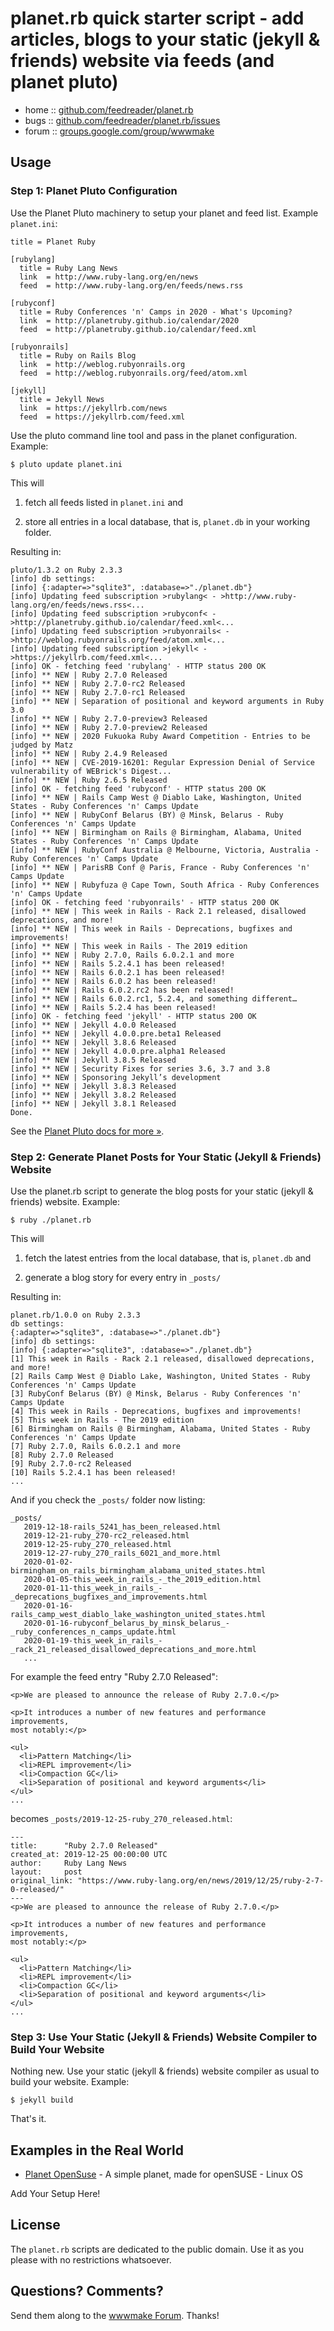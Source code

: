 # planet.rb quick starter script - add articles, blogs to your static (jekyll & friends) website via feeds (and planet pluto)


* home  :: [github.com/feedreader/planet.rb](https://github.com/feedreader/planet.rb)
* bugs  :: [github.com/feedreader/planet.rb/issues](https://github.com/feedreader/planet.rb/issues)
* forum :: [groups.google.com/group/wwwmake](http://groups.google.com/group/wwwmake)



## Usage

### Step 1: Planet Pluto Configuration

Use the Planet Pluto machinery to setup your planet and feed list.
Example `planet.ini`:

```
title = Planet Ruby

[rubylang]
  title = Ruby Lang News
  link  = http://www.ruby-lang.org/en/news
  feed  = http://www.ruby-lang.org/en/feeds/news.rss

[rubyconf]
  title = Ruby Conferences 'n' Camps in 2020 - What's Upcoming?
  link  = http://planetruby.github.io/calendar/2020
  feed  = http://planetruby.github.io/calendar/feed.xml

[rubyonrails]
  title = Ruby on Rails Blog
  link  = http://weblog.rubyonrails.org
  feed  = http://weblog.rubyonrails.org/feed/atom.xml

[jekyll]
  title = Jekyll News
  link  = https://jekyllrb.com/news
  feed  = https://jekyllrb.com/feed.xml
```

Use the pluto command line tool
and pass in the planet configuration. Example:

```
$ pluto update planet.ini
```


This will

1) fetch all feeds listed in `planet.ini` and

2) store all entries in a local database, that is, `planet.db` in your working folder.

Resulting in:

```
pluto/1.3.2 on Ruby 2.3.3
[info] db settings:
[info] {:adapter=>"sqlite3", :database=>"./planet.db"}
[info] Updating feed subscription >rubylang< - >http://www.ruby-lang.org/en/feeds/news.rss<...
[info] Updating feed subscription >rubyconf< - >http://planetruby.github.io/calendar/feed.xml<...
[info] Updating feed subscription >rubyonrails< - >http://weblog.rubyonrails.org/feed/atom.xml<...
[info] Updating feed subscription >jekyll< - >https://jekyllrb.com/feed.xml<...
[info] OK - fetching feed 'rubylang' - HTTP status 200 OK
[info] ** NEW | Ruby 2.7.0 Released
[info] ** NEW | Ruby 2.7.0-rc2 Released
[info] ** NEW | Ruby 2.7.0-rc1 Released
[info] ** NEW | Separation of positional and keyword arguments in Ruby 3.0
[info] ** NEW | Ruby 2.7.0-preview3 Released
[info] ** NEW | Ruby 2.7.0-preview2 Released
[info] ** NEW | 2020 Fukuoka Ruby Award Competition - Entries to be judged by Matz
[info] ** NEW | Ruby 2.4.9 Released
[info] ** NEW | CVE-2019-16201: Regular Expression Denial of Service vulnerability of WEBrick's Digest...
[info] ** NEW | Ruby 2.6.5 Released
[info] OK - fetching feed 'rubyconf' - HTTP status 200 OK
[info] ** NEW | Rails Camp West @ Diablo Lake, Washington, United States - Ruby Conferences 'n' Camps Update
[info] ** NEW | RubyConf Belarus (BY) @ Minsk, Belarus - Ruby Conferences 'n' Camps Update
[info] ** NEW | Birmingham on Rails @ Birmingham, Alabama, United States - Ruby Conferences 'n' Camps Update
[info] ** NEW | RubyConf Australia @ Melbourne, Victoria, Australia - Ruby Conferences 'n' Camps Update
[info] ** NEW | ParisRB Conf @ Paris, France - Ruby Conferences 'n' Camps Update
[info] ** NEW | Rubyfuza @ Cape Town, South Africa - Ruby Conferences 'n' Camps Update
[info] OK - fetching feed 'rubyonrails' - HTTP status 200 OK
[info] ** NEW | This week in Rails - Rack 2.1 released, disallowed deprecations, and more!
[info] ** NEW | This week in Rails - Deprecations, bugfixes and improvements!
[info] ** NEW | This week in Rails - The 2019 edition
[info] ** NEW | Ruby 2.7.0, Rails 6.0.2.1 and more
[info] ** NEW | Rails 5.2.4.1 has been released!
[info] ** NEW | Rails 6.0.2.1 has been released!
[info] ** NEW | Rails 6.0.2 has been released!
[info] ** NEW | Rails 6.0.2.rc2 has been released!
[info] ** NEW | Rails 6.0.2.rc1, 5.2.4, and something different…
[info] ** NEW | Rails 5.2.4 has been released!
[info] OK - fetching feed 'jekyll' - HTTP status 200 OK
[info] ** NEW | Jekyll 4.0.0 Released
[info] ** NEW | Jekyll 4.0.0.pre.beta1 Released
[info] ** NEW | Jekyll 3.8.6 Released
[info] ** NEW | Jekyll 4.0.0.pre.alpha1 Released
[info] ** NEW | Jekyll 3.8.5 Released
[info] ** NEW | Security Fixes for series 3.6, 3.7 and 3.8
[info] ** NEW | Sponsoring Jekyll’s development
[info] ** NEW | Jekyll 3.8.3 Released
[info] ** NEW | Jekyll 3.8.2 Released
[info] ** NEW | Jekyll 3.8.1 Released
Done.
```

See the [Planet Pluto docs for more »](http://feedreader.github.io).




### Step 2: Generate Planet Posts for Your Static (Jekyll & Friends) Website 

Use the planet.rb script to generate the blog posts for your static (jekyll & friends) website. Example:

```
$ ruby ./planet.rb
```


This will

1) fetch the latest entries from the local database, that is, `planet.db` and

2) generate a blog story for every entry in `_posts/`

Resulting in:

```
planet.rb/1.0.0 on Ruby 2.3.3
db settings:
{:adapter=>"sqlite3", :database=>"./planet.db"}
[info] db settings:
[info] {:adapter=>"sqlite3", :database=>"./planet.db"}
[1] This week in Rails - Rack 2.1 released, disallowed deprecations, and more!
[2] Rails Camp West @ Diablo Lake, Washington, United States - Ruby Conferences 'n' Camps Update
[3] RubyConf Belarus (BY) @ Minsk, Belarus - Ruby Conferences 'n' Camps Update
[4] This week in Rails - Deprecations, bugfixes and improvements!
[5] This week in Rails - The 2019 edition
[6] Birmingham on Rails @ Birmingham, Alabama, United States - Ruby Conferences 'n' Camps Update
[7] Ruby 2.7.0, Rails 6.0.2.1 and more
[8] Ruby 2.7.0 Released
[9] Ruby 2.7.0-rc2 Released
[10] Rails 5.2.4.1 has been released!
...
```

And if you check the `_posts/` folder now listing:

```
_posts/
   2019-12-18-rails_5241_has_been_released.html
   2019-12-21-ruby_270-rc2_released.html
   2019-12-25-ruby_270_released.html
   2019-12-27-ruby_270_rails_6021_and_more.html
   2020-01-02-birmingham_on_rails_birmingham_alabama_united_states.html
   2020-01-05-this_week_in_rails_-_the_2019_edition.html
   2020-01-11-this_week_in_rails_-_deprecations_bugfixes_and_improvements.html
   2020-01-16-rails_camp_west_diablo_lake_washington_united_states.html
   2020-01-16-rubyconf_belarus_by_minsk_belarus_-_ruby_conferences_n_camps_update.html
   2020-01-19-this_week_in_rails_-_rack_21_released_disallowed_deprecations_and_more.html
   ...
```

For example
the feed entry "Ruby 2.7.0 Released":

```
<p>We are pleased to announce the release of Ruby 2.7.0.</p>

<p>It introduces a number of new features and performance improvements,
most notably:</p>

<ul>
  <li>Pattern Matching</li>
  <li>REPL improvement</li>
  <li>Compaction GC</li>
  <li>Separation of positional and keyword arguments</li>
</ul>
...
```

becomes `_posts/2019-12-25-ruby_270_released.html`:

```
---
title:      "Ruby 2.7.0 Released"
created_at: 2019-12-25 00:00:00 UTC
author:     Ruby Lang News
layout:     post
original_link: "https://www.ruby-lang.org/en/news/2019/12/25/ruby-2-7-0-released/"
---
<p>We are pleased to announce the release of Ruby 2.7.0.</p>

<p>It introduces a number of new features and performance improvements,
most notably:</p>

<ul>
  <li>Pattern Matching</li>
  <li>REPL improvement</li>
  <li>Compaction GC</li>
  <li>Separation of positional and keyword arguments</li>
</ul>
...
```


### Step 3: Use Your Static (Jekyll & Friends) Website Compiler to Build Your Website

Nothing new. Use your static (jekyll & friends) website compiler 
as usual to build your website. Example:

```
$ jekyll build
```

That's it.






## Examples in the Real World

- [Planet OpenSuse](https://github.com/openSUSE/planet-o-o) - A simple planet, made for openSUSE - Linux OS

Add Your Setup Here!



## License

The `planet.rb` scripts are dedicated to the public domain.
Use it as you please with no restrictions whatsoever.

## Questions? Comments?

Send them along to the [wwwmake Forum](http://groups.google.com/group/wwwmake).
Thanks!
